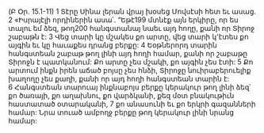 (Բ Օր. 15.1-11)
1 Տէրը Սինա լերան վրայ խօսեց Մովսէսի հետ եւ ասաց. 2 «Իսրայէլի որդիներին ասա՛. “Եթէ199 մտնէք այն երկիրը, որ ես տալու եմ ձեզ, թող200 հանգստանայ նաեւ այդ հողը, քանի որ Տիրոջ շաբաթն է: 3 Վեց տարի կը մշակես քո արտը, վեց տարի կ՚էտես քո այգին եւ կը հաւաքես դրանց բերքը: 4 Եօթներորդ տարին հանգստեան շաբաթ թող լինի այդ հողի համար, քանի որ շաբաթը Տիրոջն է պատկանում: Քո արտը չես մշակի, քո այգին չես էտի: 5 Քո արտում ինքն իրեն աճած բոյսը չես հնձի, Տիրոջը նուիրաբերուելիք խաղողը չես քաղի, քանի որ այդ հողի հանգստեան տարին է: 6 Հանգստեան տարուայ ինքնաբոյս բերքը կերակուր թող լինի ձեզ՝ քո ծառայի, քո աղախնու, քո վարձկանի, քեզ մօտ բնակութիւն հաստատած օտարականի, 7 քո անասունի եւ քո երկրի գազանների համար: Նրա տուած ամբողջ բերքը թող կերակուր լինի նրանց համար:
